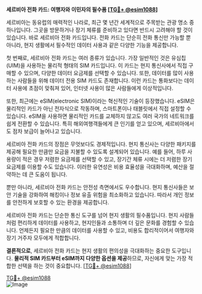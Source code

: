 **세르비아 전화 카드: 여행자와 이민자의 필수품 [[TG💪+ @esim1088](https://t.me/s/esim1088)]**

세르비아는 동유럽의 매력적인 나라로, 최근 몇 년간 세계적으로 주목받는 관광 명소 중 하나입니다. 그곳을 방문하거나 장기 체류를 준비하고 있다면 반드시 고려해야 할 것이 있습니다. 바로 세르비아 전화 카드입니다. 전화 카드는 단순히 전화 통신만 가능할 뿐 아니라, 현지 생활에서 필수적인 데이터 사용과 같은 다양한 기능을 제공합니다.

첫 번째로, 세르비아 전화 카드는 여러 종류가 있습니다. 가장 일반적인 것은 유심칩(UIM)을 사용하는 물리적 형태의 SIM 카드입니다. 이 카드는 현지 통신사에서 직접 구매할 수 있으며, 다양한 데이터 요금제를 선택할 수 있습니다. 또한, 데이터를 많이 사용하는 사람들을 위해 데이터 전용 SIM 카드도 존재합니다. 이런 카드는 통화보다는 데이터 사용에 초점이 맞춰져 있어, 인터넷 사용이 많은 사람들에게 이상적입니다.

또한, 최근에는 eSIM(electronic SIM)이라는 혁신적인 기술이 등장했습니다. eSIM은 물리적인 카드가 아닌 전자식으로 작동하며, 스마트폰이나 태블릿에서 직접 설정할 수 있습니다. eSIM을 사용하면 물리적인 카드를 교체하지 않고도 여러 국가의 네트워크를 쉽게 전환할 수 있습니다. 특히 해외여행객들에게 큰 인기를 얻고 있으며, 세르비아에서도 점차 보급이 늘어나고 있습니다.

세르비아 전화 카드의 장점은 무엇보다도 경제적입니다. 현지 통신사는 다양한 패키지를 제공해 필요한 만큼만 요금을 지불할 수 있도록 설계되어 있습니다. 예를 들어, 하루 사용량이 적은 경우 저렴한 요금제를 선택할 수 있고, 장기간 체류 시에는 더 저렴한 장기 요금제를 이용할 수도 있습니다. 이러한 유연성은 비용 효율성을 극대화하며, 예산을 절약하는 데 큰 도움이 됩니다.

뿐만 아니라, 세르비아 전화 카드는 안전성 측면에서도 우수합니다. 현지 통신사들은 보안 기술을 강화하여 해킹이나 정보 유출 위험을 최소화하고 있습니다. 따라서 개인 정보를 안전하게 보호할 수 있는 환경을 제공합니다.

세르비아 전화 카드는 단순한 통신 도구를 넘어 현지 생활의 필수품입니다. 현지 사람들처럼 편리하게 데이터를 사용하고, 현지인들과 소통하며 더 깊은 문화를 경험할 수 있습니다. 언제든지 필요한 만큼의 데이터를 사용할 수 있고, 비용도 합리적이어서 여행자와 장기 거주자 모두에게 적합합니다.

**결론적으로**, 세르비아 전화 카드는 현지 생활의 편의성을 극대화하는 중요한 도구입니다. **물리적 SIM 카드부터 eSIM까지 다양한 옵션을 제공**하므로, 자신에게 맞는 가장 적합한 선택을 하는 것이 중요합니다. [[TG💪+ @esim1088](https://t.me/s/esim1088)]

[TG💪+ @esim1088](https://t.me/s/esim1088)  
![Image](https://i.postimg.cc/Y0z9fWf4/image.png)